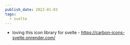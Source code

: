 ```yaml
---
publish_date: 2022-01-03
tags:
  - svelte
---
```

- loving this icon library for svelte - https://carbon-icons-svelte.onrender.com/
